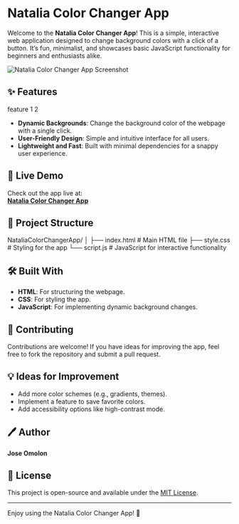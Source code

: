 # Natalia Color Changer App

Welcome to the **Natalia Color Changer App**! This is a simple, interactive web application designed to change background colors with a click of a button. It’s fun, minimalist, and showcases basic JavaScript functionality for beginners and enthusiasts alike.

![Natalia Color Changer App Screenshot](NataliaColorApp.png) 

## ✨ Features
feature 1 2

- **Dynamic Backgrounds**: Change the background color of the webpage with a single click.
- **User-Friendly Design**: Simple and intuitive interface for all users.
- **Lightweight and Fast**: Built with minimal dependencies for a snappy user experience.

## 🚀 Live Demo

Check out the app live at:  
[**Natalia Color Changer App**](https://joseomolon.github.io/NataliaColorChangerApp/)

## 📁 Project Structure

NataliaColorChangerApp/ │ 
                        ├── index.html # Main HTML file 
                        ├── style.css # Styling for the app
                        └── script.js # JavaScript for interactive functionality

## 🛠️ Built With

- **HTML**: For structuring the webpage.
- **CSS**: For styling the app.
- **JavaScript**: For implementing dynamic background changes.

## 🤝 Contributing

Contributions are welcome! If you have ideas for improving the app, feel free to fork the repository and submit a pull request.

## 💡 Ideas for Improvement

- Add more color schemes (e.g., gradients, themes).
- Implement a feature to save favorite colors.
- Add accessibility options like high-contrast mode.

## 🖊️ Author

**Jose Omolon**  

## 📜 License

This project is open-source and available under the [MIT License](LICENSE).

---
Enjoy using the Natalia Color Changer App! 🌈

